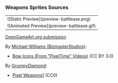 ### Weapons Sprites Sources

<table style="border: 0px;">
  <tr style="border: 0px;">
    <td style="border: 0px; vertical-align: top;">
      ![Static Preview](preview-battleaxe.png)
    </td>
  </tr>
  <tr style="border: 0px;">
    <td style="border: 0px; vertical-align: top;">
      ![Animated Preview](preview-battleaxe.gif)
    </td>
  </tr>
</table>


[OpenGameArt.org submission](https://opengameart.org/node/82261)

By [Michael Williams (BizmasterStudios)](https://opengameart.org/user/34190):
- [Bow Icons (From "PixelTime" Videos)](https://opengameart.org/node/66349) (CC BY 3.0)

By [GrumpyDiamond](https://opengameart.org/user/32684):
- [Pixel Weapons1](https://opengameart.org/node/54590) (CC0)
